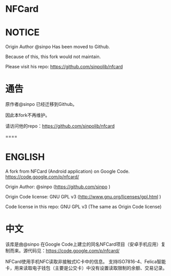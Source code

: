 NFCard
======

# NOTICE

Origin Author @sinpo Has been moved to Github.

Because of this, this fork would not maintain.

Please visit his repo: https://github.com/sinpolib/nfcard


# 通告

原作者@sinpo 已经迁移到Github。

因此本fork不再维护。

请访问他的repo：https://github.com/sinpolib/nfcard

====

# ENGLISH

A fork from NFCard (Android application) on Google Code.
https://code.google.com/p/nfcard/

Origin Author: @sinpo (https://github.com/sinpo )

Origin Code license: GNU GPL v3 (http://www.gnu.org/licenses/gpl.html )

Code license in this repo: GNU GPL v3 (The same as Origin Code license)

# 中文

该库是由@sinpo 在Google Code上建立的同名NFCard项目（安卓手机应用）复制而来。源代码见：https://code.google.com/p/nfcard/

NFCard使用手机NFC读取非接触式IC卡中的信息。 支持ISO7816-4、Felica智能卡，用来读取电子钱包（主要是公交卡）中没有设置读取限制的余额、交易记录。
